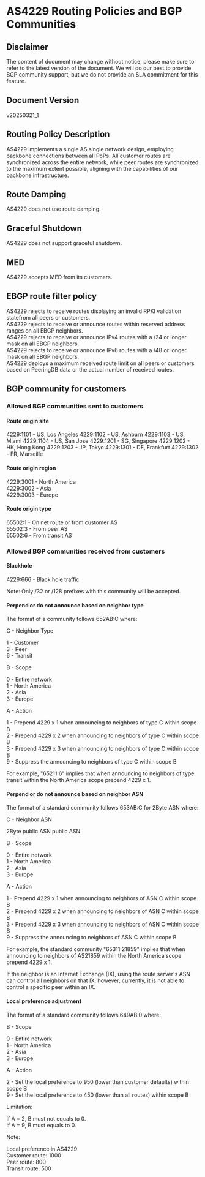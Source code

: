 # AS4229 Routing Policies and BGP Communities

## Disclaimer

The content of document may change without notice, please make sure to refer to the latest version of the document.
We will do our best to provide BGP community support, but we do not provide an SLA commitment for this feature.

## Document Version

v20250321_1

## Routing Policy Description

AS4229 implements a single AS single network design, employing backbone connections between all PoPs. All customer routes are synchronized across the entire network, while peer routes are synchronized to the maximum extent possible, aligning with the capabilities of our backbone infrastructure.

## Route Damping

AS4229 does not use route damping.

## Graceful Shutdown

AS4229 does not support graceful shutdown.

## MED

AS4229 accepts MED from its customers.

## EBGP route filter policy

AS4229 rejects to receive routes displaying an invalid RPKI validation statefrom all peers or customers.  
AS4229 rejects to receive or announce routes within reserved address ranges on all EBGP neighbors.  
AS4229 rejects to receive or announce IPv4 routes with a /24 or longer mask on all EBGP neighbors.  
AS4229 rejects to receive or announce IPv6 routes with a /48 or longer mask on all EBGP neighbors.  
AS4229 deploys a maximum received route limit on all peers or customers based on PeeringDB data or the actual number of received routes.

## BGP community for customers

### Allowed BGP communities sent to customers

#### Route origin site

4229:1101 - US, Los Angeles
4229:1102 - US, Ashburn
4229:1103 - US, Miami
4229:1104 - US, San Jose
4229:1201 - SG, Singapore
4229:1202 - HK, Hong Kong
4229:1203 - JP, Tokyo
4229:1301 - DE, Frankfurt
4229:1302 - FR, Marseille

#### Route origin region

4229:3001 - North America  
4229:3002 - Asia  
4229:3003 - Europe

#### Route origin type

65502:1 - On net route or from customer AS  
65502:3 - From peer AS  
65502:6 - From transit AS

### Allowed BGP communities received from customers

#### Blackhole

4229:666 - Black hole traffic

Note: Only /32 or /128 prefixes with this community will be accepted.

#### Perpend or do not announce based on neighbor type

The format of a community follows 652AB:C where:

C - Neighbor Type

1 - Customer  
3 - Peer  
6 - Transit

B - Scope

0 - Entire network  
1 - North America  
2 - Asia  
3 - Europe

A - Action

1 - Prepend 4229 x 1 when announcing to neighbors of type C within scope B  
2 - Prepend 4229 x 2 when announcing to neighbors of type C within scope B  
3 - Prepend 4229 x 3 when announcing to neighbors of type C within scope B  
9 - Suppress the announcing to neighbors of type C within scope B

For example, "65211:6" implies that when announcing to neighbors of type transit within the North America scope prepend 4229 x 1.

#### Perpend or do not announce based on neighbor ASN

The format of a standard community follows 653AB:C for 2Byte ASN where:

C - Neighbor ASN

2Byte public ASN public ASN

B - Scope

0 - Entire network  
1 - North America  
2 - Asia  
3 - Europe

A - Action

1 - Prepend 4229 x 1 when announcing to neighbors of ASN C within scope B  
2 - Prepend 4229 x 2 when announcing to neighbors of ASN C within scope B  
3 - Prepend 4229 x 3 when announcing to neighbors of ASN C within scope B  
9 - Suppress the announcing to neighbors of ASN C within scope B

For example, the standard community "65311:21859" implies that when announcing to neighbors of AS21859 within the North America scope prepend 4229 x 1.

If the neighbor is an Internet Exchange (IX), using the route server's ASN can control all neighbors on that IX, however, currently, it is not able to control a specific peer within an IX.


#### Local preference adjustment

The format of a standard community follows 649AB:0 where:

B - Scope

0 - Entire network  
1 - North America  
2 - Asia  
3 - Europe

A - Action

2 - Set the local preference to 950 (lower than customer defaults) within scope B  
9 - Set the local preference to 450 (lower than all routes) within scope B

Limitation:

If A = 2, B must not equals to 0.  
If A = 9, B must equals to 0.

Note:

Local preference in AS4229  
Customer route: 1000  
Peer route: 800  
Transit route: 500
